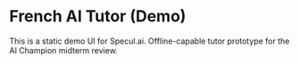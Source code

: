 # French AI Tutor (Demo)
This is a static demo UI for Specul.ai. Offline-capable tutor prototype for the AI Champion midterm review.
